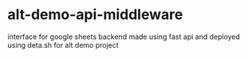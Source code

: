 # alt-demo-api-middleware
interface for google sheets backend made using fast api and deployed using deta.sh for alt demo project
